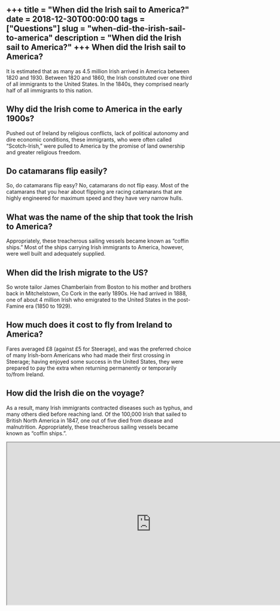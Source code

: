 +++
title = "When did the Irish sail to America?"
date = 2018-12-30T00:00:00
tags = ["Questions"]
slug = "when-did-the-irish-sail-to-america"
description = "When did the Irish sail to America?"
+++
When did the Irish sail to America?
-----------------------------------

It is estimated that as many as 4.5 million Irish arrived in America between 1820 and 1930. Between 1820 and 1860, the Irish constituted over one third of all immigrants to the United States. In the 1840s, they comprised nearly half of all immigrants to this nation.

Why did the Irish come to America in the early 1900s?
-----------------------------------------------------

Pushed out of Ireland by religious conflicts, lack of political autonomy and dire economic conditions, these immigrants, who were often called “Scotch-Irish,” were pulled to America by the promise of land ownership and greater religious freedom.

Do catamarans flip easily?
--------------------------

So, do catamarans flip easy? No, catamarans do not flip easy. Most of the catamarans that you hear about flipping are racing catamarans that are highly engineered for maximum speed and they have very narrow hulls.

What was the name of the ship that took the Irish to America?
-------------------------------------------------------------

Appropriately, these treacherous sailing vessels became known as “coffin ships.” Most of the ships carrying Irish immigrants to America, however, were well built and adequately supplied.

When did the Irish migrate to the US?
-------------------------------------

So wrote tailor James Chamberlain from Boston to his mother and brothers back in Mitchelstown, Co Cork in the early 1890s. He had arrived in 1888, one of about 4 million Irish who emigrated to the United States in the post-Famine era (1850 to 1929).

How much does it cost to fly from Ireland to America?
-----------------------------------------------------

Fares averaged £8 (against £5 for Steerage), and was the preferred choice of many Irish-born Americans who had made their first crossing in Steerage; having enjoyed some success in the United States, they were prepared to pay the extra when returning permanently or temporarily to/from Ireland.

How did the Irish die on the voyage?
------------------------------------

As a result, many Irish immigrants contracted diseases such as typhus, and many others died before reaching land. Of the 100,000 Irish that sailed to British North America in 1847, one out of five died from disease and malnutrition. Appropriately, these treacherous sailing vessels became known as “coffin ships.”.

<iframe allow="accelerometer; autoplay; clipboard-write; encrypted-media; gyroscope; picture-in-picture" allowfullscreen="" class="__youtube_prefs__  epyt-is-override  no-lazyload" data-no-lazy="1" data-origheight="433" data-origwidth="770" data-skipgform_ajax_framebjll="" height="433" id="_ytid_41823" loading="lazy" src="https://www.youtube.com/embed/vTxxRqbv_Kk?enablejsapi=1&autoplay=0&cc_load_policy=0&cc_lang_pref=&iv_load_policy=1&loop=0&modestbranding=0&rel=1&fs=1&playsinline=0&autohide=2&theme=dark&color=red&controls=1&" title="YouTube player" width="770"></iframe>
